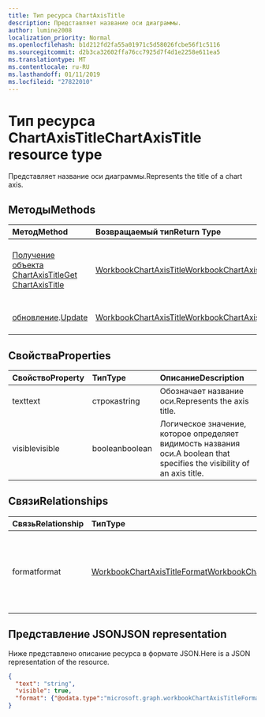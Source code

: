 ```yaml
---
title: Тип ресурса ChartAxisTitle
description: Представляет название оси диаграммы.
author: lumine2008
localization_priority: Normal
ms.openlocfilehash: b1d212fd2fa55a01971c5d58026fcbe56f1c5116
ms.sourcegitcommit: d2b3ca32602ffa76cc7925d7f4d1e2258e611ea5
ms.translationtype: MT
ms.contentlocale: ru-RU
ms.lasthandoff: 01/11/2019
ms.locfileid: "27822010"
---
```

# <a name="chartaxistitle-resource-type"></a><span data-ttu-id="68441-103">Тип ресурса ChartAxisTitle</span><span class="sxs-lookup"><span data-stu-id="68441-103">ChartAxisTitle resource type</span></span>

<span data-ttu-id="68441-104">Представляет название оси диаграммы.</span><span class="sxs-lookup"><span data-stu-id="68441-104">Represents the title of a chart axis.</span></span>


## <a name="methods"></a><span data-ttu-id="68441-105">Методы</span><span class="sxs-lookup"><span data-stu-id="68441-105">Methods</span></span>

| <span data-ttu-id="68441-106">Метод</span><span class="sxs-lookup"><span data-stu-id="68441-106">Method</span></span>           | <span data-ttu-id="68441-107">Возвращаемый тип</span><span class="sxs-lookup"><span data-stu-id="68441-107">Return Type</span></span>    |<span data-ttu-id="68441-108">Описание</span><span class="sxs-lookup"><span data-stu-id="68441-108">Description</span></span>|
|:---------------|:--------|:----------|
|[<span data-ttu-id="68441-109">Получение объекта ChartAxisTitle</span><span class="sxs-lookup"><span data-stu-id="68441-109">Get ChartAxisTitle</span></span>](../api/chartaxistitle-get.md) | [<span data-ttu-id="68441-110">WorkbookChartAxisTitle</span><span class="sxs-lookup"><span data-stu-id="68441-110">WorkbookChartAxisTitle</span></span>](chartaxistitle.md) |<span data-ttu-id="68441-111">Чтение свойств и связей объекта chartAxisTitle.</span><span class="sxs-lookup"><span data-stu-id="68441-111">Read properties and relationships of chartAxisTitle object.</span></span>|
|<span data-ttu-id="68441-112">[обновление](../api/chartaxistitle-update.md).</span><span class="sxs-lookup"><span data-stu-id="68441-112">[Update](../api/chartaxistitle-update.md)</span></span> | [<span data-ttu-id="68441-113">WorkbookChartAxisTitle</span><span class="sxs-lookup"><span data-stu-id="68441-113">WorkbookChartAxisTitle</span></span>](chartaxistitle.md)    |<span data-ttu-id="68441-114">Обновление объекта ChartAxisTitle.</span><span class="sxs-lookup"><span data-stu-id="68441-114">Update ChartAxisTitle object.</span></span> |

## <a name="properties"></a><span data-ttu-id="68441-115">Свойства</span><span class="sxs-lookup"><span data-stu-id="68441-115">Properties</span></span>
| <span data-ttu-id="68441-116">Свойство</span><span class="sxs-lookup"><span data-stu-id="68441-116">Property</span></span>     | <span data-ttu-id="68441-117">Тип</span><span class="sxs-lookup"><span data-stu-id="68441-117">Type</span></span>   |<span data-ttu-id="68441-118">Описание</span><span class="sxs-lookup"><span data-stu-id="68441-118">Description</span></span>|
|:---------------|:--------|:----------|
|<span data-ttu-id="68441-119">text</span><span class="sxs-lookup"><span data-stu-id="68441-119">text</span></span>|<span data-ttu-id="68441-120">строка</span><span class="sxs-lookup"><span data-stu-id="68441-120">string</span></span>|<span data-ttu-id="68441-121">Обозначает название оси.</span><span class="sxs-lookup"><span data-stu-id="68441-121">Represents the axis title.</span></span>|
|<span data-ttu-id="68441-122">visible</span><span class="sxs-lookup"><span data-stu-id="68441-122">visible</span></span>|<span data-ttu-id="68441-123">boolean</span><span class="sxs-lookup"><span data-stu-id="68441-123">boolean</span></span>|<span data-ttu-id="68441-124">Логическое значение, которое определяет видимость названия оси.</span><span class="sxs-lookup"><span data-stu-id="68441-124">A boolean that specifies the visibility of an axis title.</span></span>|

## <a name="relationships"></a><span data-ttu-id="68441-125">Связи</span><span class="sxs-lookup"><span data-stu-id="68441-125">Relationships</span></span>
| <span data-ttu-id="68441-126">Связь</span><span class="sxs-lookup"><span data-stu-id="68441-126">Relationship</span></span> | <span data-ttu-id="68441-127">Тип</span><span class="sxs-lookup"><span data-stu-id="68441-127">Type</span></span>   |<span data-ttu-id="68441-128">Описание</span><span class="sxs-lookup"><span data-stu-id="68441-128">Description</span></span>|
|:---------------|:--------|:----------|
|<span data-ttu-id="68441-129">format</span><span class="sxs-lookup"><span data-stu-id="68441-129">format</span></span>|[<span data-ttu-id="68441-130">WorkbookChartAxisTitleFormat</span><span class="sxs-lookup"><span data-stu-id="68441-130">WorkbookChartAxisTitleFormat</span></span>](chartaxistitleformat.md)|<span data-ttu-id="68441-p101">Представляет форматирование для названия оси диаграммы. Только для чтения.</span><span class="sxs-lookup"><span data-stu-id="68441-p101">Represents the formatting of chart axis title. Read-only.</span></span>|

## <a name="json-representation"></a><span data-ttu-id="68441-133">Представление JSON</span><span class="sxs-lookup"><span data-stu-id="68441-133">JSON representation</span></span>

<span data-ttu-id="68441-134">Ниже представлено описание ресурса в формате JSON.</span><span class="sxs-lookup"><span data-stu-id="68441-134">Here is a JSON representation of the resource.</span></span>

<!--{
  "blockType": "resource",
  "baseType": "microsoft.graph.entity",
  "optionalProperties": [],
  "@odata.type": "microsoft.graph.workbookChartAxisTitle"
}-->

```json
{
  "text": "string",
  "visible": true,
  "format": {"@odata.type":"microsoft.graph.workbookChartAxisTitleFormat"}
}

```

<!-- uuid: 8fcb5dbc-d5aa-4681-8e31-b001d5168d79
2015-10-25 14:57:30 UTC -->
<!-- {
  "type": "#page.annotation",
  "description": "ChartAxisTitle resource",
  "keywords": "",
  "section": "documentation",
  "tocPath": ""
}-->
